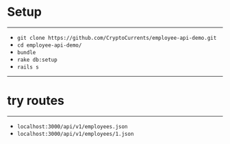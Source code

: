 # Setup
----

* `git clone https://github.com/CryptoCurrents/employee-api-demo.git`
* `cd employee-api-demo/`
* `bundle`
* `rake db:setup`
* `rails s`

-------
# try routes
-----

* `localhost:3000/api/v1/employees.json`
* `localhost:3000/api/v1/employees/1.json`

